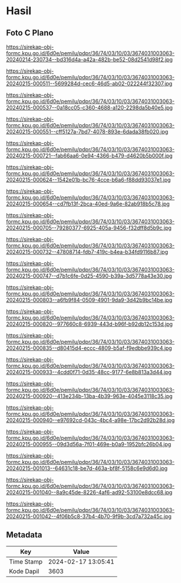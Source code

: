 # Hasil

## Foto C Plano

https://sirekap-obj-formc.kpu.go.id/6d0e/pemilu/pdpr/36/74/03/10/03/3674031003063-20240214-230734--bd316d4a-a42a-482b-be52-08d2541d98f2.jpg

https://sirekap-obj-formc.kpu.go.id/6d0e/pemilu/pdpr/36/74/03/10/03/3674031003063-20240215-000511--5699284d-cec6-46d5-ab02-022244f32307.jpg

https://sirekap-obj-formc.kpu.go.id/6d0e/pemilu/pdpr/36/74/03/10/03/3674031003063-20240215-000537--0a18cc05-c360-4688-a120-2298da5b40e5.jpg

https://sirekap-obj-formc.kpu.go.id/6d0e/pemilu/pdpr/36/74/03/10/03/3674031003063-20240215-000551--cff5127a-7bd7-4078-893e-6dada38fb020.jpg

https://sirekap-obj-formc.kpu.go.id/6d0e/pemilu/pdpr/36/74/03/10/03/3674031003063-20240215-000721--fab66aa6-0e94-4366-b479-d4620b5b000f.jpg

https://sirekap-obj-formc.kpu.go.id/6d0e/pemilu/pdpr/36/74/03/10/03/3674031003063-20240215-000624--1542e01b-bc76-4cce-b6a6-f88dd93037e1.jpg

https://sirekap-obj-formc.kpu.go.id/6d0e/pemilu/pdpr/36/74/03/10/03/3674031003063-20240215-000654--cd7fb13f-2bca-40ed-9a6e-82ab918b5c78.jpg

https://sirekap-obj-formc.kpu.go.id/6d0e/pemilu/pdpr/36/74/03/10/03/3674031003063-20240215-000705--79280377-6925-405a-9456-f32dff8d5b9c.jpg

https://sirekap-obj-formc.kpu.go.id/6d0e/pemilu/pdpr/36/74/03/10/03/3674031003063-20240215-000732--47808714-fdb7-419c-b4ea-b34fd9116b87.jpg

https://sirekap-obj-formc.kpu.go.id/6d0e/pemilu/pdpr/36/74/03/10/03/3674031003063-20240215-000747--d7b1c6fe-0d25-4590-b39a-3d5778a43e30.jpg

https://sirekap-obj-formc.kpu.go.id/6d0e/pemilu/pdpr/36/74/03/10/03/3674031003063-20240215-000803--a6fb9f84-0509-4901-9da9-3d42b9bc14be.jpg

https://sirekap-obj-formc.kpu.go.id/6d0e/pemilu/pdpr/36/74/03/10/03/3674031003063-20240215-000820--977660c8-6939-443d-b96f-b92db12c153d.jpg

https://sirekap-obj-formc.kpu.go.id/6d0e/pemilu/pdpr/36/74/03/10/03/3674031003063-20240215-000835--d80415d4-eccc-4809-b5af-f9edbbe939c4.jpg

https://sirekap-obj-formc.kpu.go.id/6d0e/pemilu/pdpr/36/74/03/10/03/3674031003063-20240215-000933--4cdd0f71-0d35-48cc-9177-6e8b813a3d44.jpg

https://sirekap-obj-formc.kpu.go.id/6d0e/pemilu/pdpr/36/74/03/10/03/3674031003063-20240215-000920--413e234b-13ba-4b39-963e-4045e3118c35.jpg

https://sirekap-obj-formc.kpu.go.id/6d0e/pemilu/pdpr/36/74/03/10/03/3674031003063-20240215-000940--e97692cd-043c-4bc4-a98e-17bc2d92b28d.jpg

https://sirekap-obj-formc.kpu.go.id/6d0e/pemilu/pdpr/36/74/03/10/03/3674031003063-20240215-000955--09d3d56a-7f01-469e-b0a9-1952bfc26b04.jpg

https://sirekap-obj-formc.kpu.go.id/6d0e/pemilu/pdpr/36/74/03/10/03/3674031003063-20240215-001013--64631c18-be7d-463a-bf8f-5158c6e9d6d0.jpg

https://sirekap-obj-formc.kpu.go.id/6d0e/pemilu/pdpr/36/74/03/10/03/3674031003063-20240215-001040--8a9c45de-8226-4af6-ad92-53100e8dcc68.jpg

https://sirekap-obj-formc.kpu.go.id/6d0e/pemilu/pdpr/36/74/03/10/03/3674031003063-20240215-001042--4f06b5c8-37b4-4b70-9f9b-3cd7a732a45c.jpg


## Metadata

| Key        | Value               |
| ---------- | ------------------- |
| Time Stamp | 2024-02-17 13:05:41 |
| Kode Dapil | 3603                |



